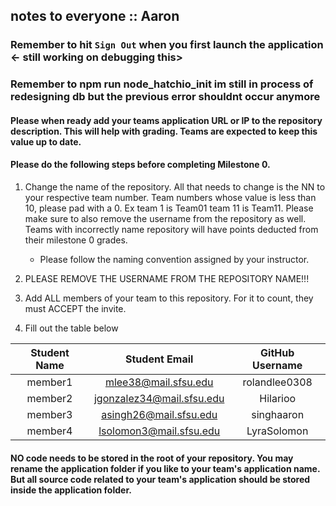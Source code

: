 ## notes to everyone :: Aaron

### Remember to hit `Sign Out` when you first launch the application <- still working on debugging this>

### Remember to npm run node_hatchio_init im still in process of redesigning db but the previous error shouldnt occur anymore

#### Please when ready add your teams application URL or IP to the repository description. This will help with grading. Teams are expected to keep this value up to date.

#### Please do the following steps before completing Milestone 0.

1. Change the name of the repository. All that needs to change is the NN to your respective team number. Team numbers whose value is less than 10, please pad with a 0. Ex team 1 is Team01 team 11 is Team11. Please make sure to also remove the username from the repository as well. Teams with incorrectly name repository will have points deducted from their milestone 0 grades.

   - Please follow the naming convention assigned by your instructor.

1. PLEASE REMOVE THE USERNAME FROM THE REPOSITORY NAME!!!

1. Add ALL members of your team to this repository. For it to count, they must ACCEPT the invite.

1. Fill out the table below

| Student Name |       Student Email       | GitHub Username |
| :----------: | :-----------------------: | :-------------: |
|   member1    |   mlee38@mail.sfsu.edu    |  rolandlee0308  |
|   member2    | jgonzalez34@mail.sfsu.edu |    Hilarioo     |
|   member3    |  asingh26@mail.sfsu.edu   |   singhaaron    |
|   member4    |  lsolomon3@mail.sfsu.edu  |   LyraSolomon   |

#### NO code needs to be stored in the root of your repository. You may rename the application folder if you like to your team's application name. But all source code related to your team's application should be stored inside the application folder.
